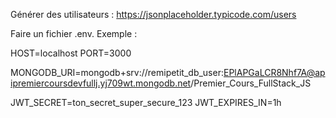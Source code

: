 Générer des utilisateurs :
https://jsonplaceholder.typicode.com/users


Faire un fichier .env. Exemple :

HOST=localhost
PORT=3000


MONGODB_URI=mongodb+srv://remipetit_db_user:EPlAPGaLCR8Nhf7A@apipremiercoursdevfullj.yj709wt.mongodb.net/Premier_Cours_FullStack_JS

JWT_SECRET=ton_secret_super_secure_123
JWT_EXPIRES_IN=1h